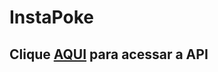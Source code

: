 # InstaPoke

## Clique <a href="https://kamilabandeira.github.io/pokemon/">AQUI</a> para acessar a API
